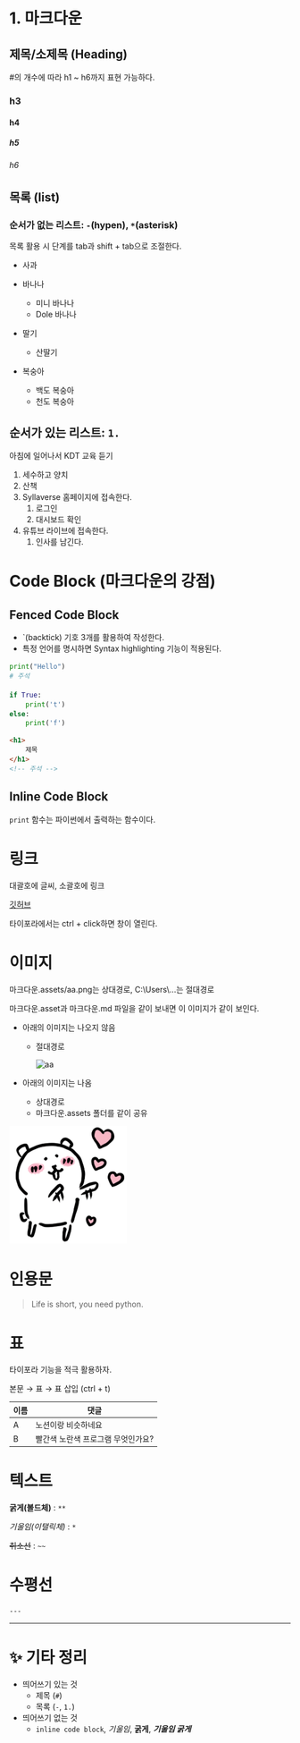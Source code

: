 # 1. 마크다운

## 제목/소제목 (Heading)

#의 개수에 따라 h1 ~ h6까지 표현 가능하다.

### h3

#### h4

##### h5

###### h6



## 목록 (list)

### 순서가 없는 리스트: `-`(hypen), `*`(asterisk)

목록 활용 시 단계를 tab과 shift + tab으로 조절한다.

- 사과
- 바나나
  - 미니 바나나
  - Dole 바나나

- 딸기
  - 산딸기
- 복숭아
  - 백도 복숭아
  - 천도 복숭아



## 순서가 있는 리스트: `1.`

아침에 일어나서 KDT 교육 듣기

1. 세수하고 양치
2. 산책
3. Syllaverse 홈페이지에 접속한다.
   1. 로그인
   2. 대시보드 확인
4. 유튜브 라이브에 접속한다.
   1. 인사를 남긴다.



# Code Block (마크다운의 강점)

## Fenced Code Block

- `(backtick) 기호 3개를 활용하여 작성한다.
- 특정 언어를 명시하면 Syntax highlighting 기능이 적용된다.

```python
print("Hello")
# 주석

if True:
    print('t')
else:
    print('f')
```

```html
<h1>
    제목
</h1>
<!-- 주석 -->
```



## Inline Code Block

`print` 함수는 파이썬에서 출력하는 함수이다.



# 링크

대괄호에 글씨, 소괄호에 링크

[깃허브](https://github.com/jupiter6676)

타이포라에서는 ctrl + click하면 창이 열린다.



# 이미지



마크다운.assets/aa.png는 상대경로, C:\Users\…는 절대경로

마크다운.asset과 마크다운.md 파일을 같이 보내면 이 이미지가 같이 보인다.

- 아래의 이미지는 나오지 않음

  - 절대경로

    ![aa](C:\Users\jupit\OneDrive\Desktop\aa.png)

- 아래의 이미지는 나옴
  - 상대경로
  - 마크다운.assets 폴더를 같이 공유

![aa](마크다운.assets/aa.png)



# 인용문

> Life is short, you need python.



# 표

타이포라 기능을 적극 활용하자.

본문 → 표 → 표 삽입 (ctrl + t)

| 이름 | 댓글                               |
| ---- | ---------------------------------- |
| A    | 노션이랑 비슷하네요                |
| B    | 빨간색 노란색 프로그램 무엇인가요? |



# 텍스트

**굵게(볼드체)** : `**`

*기울임(이탤릭체)* : `*`

~~취소선~~ : `~~`



# 수평선

`---`

---



# ✨ 기타 정리

- 띄어쓰기 있는 것
  - 제목 (`#`)
  - 목록 (`-`, `1.`)
- 띄어쓰기 없는 것
  - `inline code block`, *기울임*, **굵게**, ***기울임 굵게***

